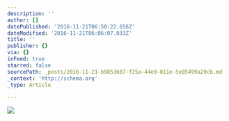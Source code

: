 ```yaml
---
description: ''
author: []
datePublished: '2016-11-21T06:50:22.656Z'
dateModified: '2016-11-21T06:06:07.033Z'
title: ''
publisher: {}
via: {}
inFeed: true
starred: false
sourcePath: _posts/2016-11-21-b9853b87-f25a-44e9-811e-5e85499a29cb.md
_context: 'http://schema.org'
_type: Article

---
```

![](https://the-grid-user-content.s3-us-west-2.amazonaws.com/9aa61e0d-1e94-4a4b-b381-424e3f5959c6.jpg)